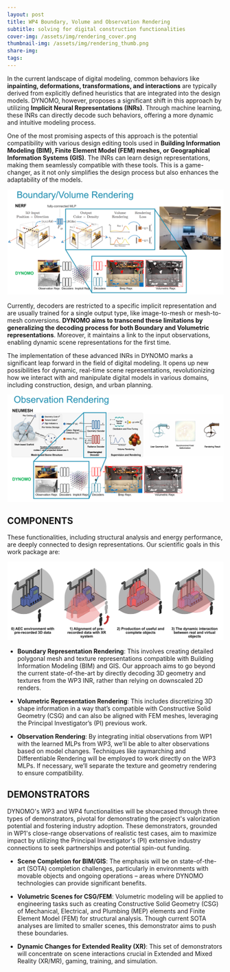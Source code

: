 ```yaml
---
layout: post
title: WP4 Boundary, Volume and Observation Rendering      
subtitle: solving for digital construction functionalities
cover-img: /assets/img/rendering_cover.png
thumbnail-img: /assets/img/rendering_thumb.png
share-img: 
tags:
---
```


In the current landscape of digital modeling, common behaviors like **inpainting, deformations, transformations, and interactions** are typically derived from explicitly defined heuristics that are integrated into the design models. DYNOMO, however, proposes a significant shift in this approach by utilizing **Implicit Neural Representations (INRs)**. Through machine learning, these INRs can directly decode such behaviors, offering a more dynamic and intuitive modeling process.

One of the most promising aspects of this approach is the potential compatibility with various design editing tools used in **Building Information Modeling (BIM), Finite Element Model (FEM) meshes, or Geographical Information Systems (GIS)**. The INRs can learn design representations, making them seamlessly compatible with these tools. This is a game-changer, as it not only simplifies the design process but also enhances the adaptability of the models.

![Segmentation](../assets/img/rendering_1.PNG)

Currently, decoders are restricted to a specific implicit representation and are usually trained for a single output type, like image-to-mesh or mesh-to-mesh conversions. **DYNOMO aims to transcend these limitations by generalizing the decoding process for both Boundary and Volumetric representations**. Moreover, it maintains a link to the input observations, enabling dynamic scene representations for the first time.

The implementation of these advanced INRs in DYNOMO marks a significant leap forward in the field of digital modeling. It opens up new possibilities for dynamic, real-time scene representations, revolutionizing how we interact with and manipulate digital models in various domains, including construction, design, and urban planning.



![Segmentation](../assets/img/rendering_2.PNG)

## COMPONENTS
These functionalities, including structural analysis and energy performance, are deeply connected to design representations. Our scientific goals in this work package are:

![Segmentation](../assets/img/rendering_3.png)

 - **Boundary Representation Rendering**: This involves creating detailed polygonal mesh and texture representations compatible with Building Information Modeling (BIM) and GIS. Our approach aims to go beyond the current state-of-the-art by directly decoding 3D geometry and textures from the WP3 INR, rather than relying on downscaled 2D renders.

 - **Volumetric Representation Rendering**: This includes discretizing 3D shape information in a way that’s compatible with Constructive Solid Geometry (CSG) and can also be aligned with FEM meshes, leveraging the Principal Investigator’s (PI) previous work.

 - **Observation Rendering**: By integrating initial observations from WP1 with the learned MLPs from WP3, we’ll be able to alter observations based on model changes. Techniques like raymarching and Differentiable Rendering will be employed to work directly on the WP3 MLPs. If necessary, we’ll separate the texture and geometry rendering to ensure compatibility.

 ## DEMONSTRATORS
 DYNOMO's WP3 and WP4 functionalities will be showcased through three types of demonstrators, pivotal for demonstrating the project's valorization potential and fostering industry adoption. These demonstrators, grounded in WP1's close-range observations of realistic test cases, aim to maximize impact by utilizing the Principal Investigator's (PI) extensive industry connections to seek partnerships and potential spin-out funding.

 - **Scene Completion for BIM/GIS**: The emphasis will be on state-of-the-art (SOTA) completion challenges, particularly in environments with movable objects and ongoing operations – areas where DYNOMO technologies can provide significant benefits.

 - **Volumetric Scenes for CSG/FEM**: Volumetric modeling will be applied to engineering tasks such as creating Constructive Solid Geometry (CSG) of Mechanical, Electrical, and Plumbing (MEP) elements and Finite Element Model (FEM) for structural analysis. Though current SOTA analyses are limited to smaller scenes, this demonstrator aims to push these boundaries.

 - **Dynamic Changes for Extended Reality (XR)**: This set of demonstrators will concentrate on scene interactions crucial in Extended and Mixed Reality (XR/MR), gaming, training, and simulation.